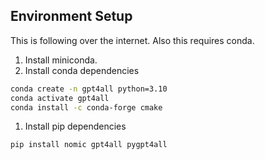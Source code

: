 ## Environment Setup
This is following over the internet. Also this requires conda.

1. Install miniconda.
1. Install conda dependencies
```bash 
conda create -n gpt4all python=3.10
conda activate gpt4all 
conda install -c conda-forge cmake
```
1. Install pip dependencies
```bash
pip install nomic gpt4all pygpt4all
```